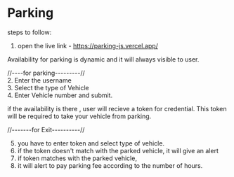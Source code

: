 # Parking

steps to follow:

1. open the live link - https://parking-js.vercel.app/

Availability for parking is dynamic and it will always visible to user.

//----for parking---------//
<br/>
2. Enter the username
 <br/>
3. Select the type of Vehicle
<br/>
4. Enter Vehicle number and submit.
<br/>

if the availability is there , user will recieve a token for credential.
This token will be required to take your vehicle from parking.

//-------for Exit----------//
<br/>

 5. you have to enter token and select type of vehicle.
 6. if the token doesn't match with the parked vehicle, it will give an alert
 7. if token matches with the parked vehicle,
 8. it will alert to pay parking fee according to the number of hours.
